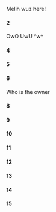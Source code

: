Melih wuz here!
#### 2
OwO UwU ^w^
#### 4
#### 5
#### 6
Who is the owner 
#### 8
#### 9
#### 10
#### 11
#### 12
#### 13
#### 14
#### 15
